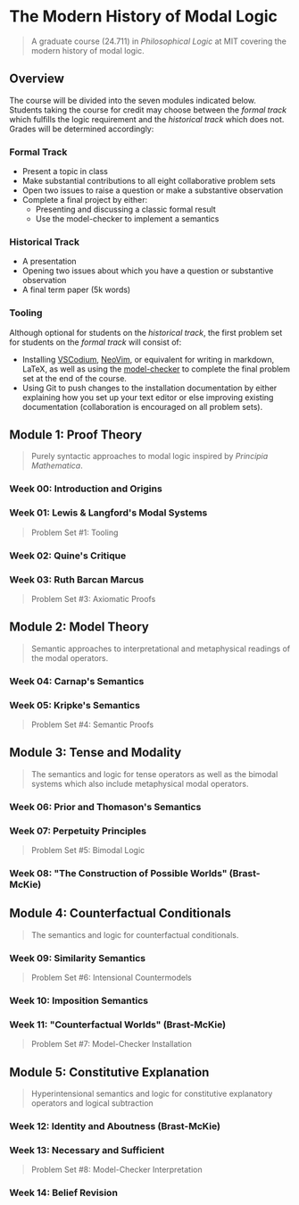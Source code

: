 # The Modern History of Modal Logic

> A graduate course (24.711) in _Philosophical Logic_ at MIT covering the modern history of modal logic.

## Overview

The course will be divided into the seven modules indicated below.
Students taking the course for credit may choose between the _formal track_ which fulfills the logic requirement and the _historical track_ which does not.
Grades will be determined accordingly:

### Formal Track

- Present a topic in class
- Make substantial contributions to all eight collaborative problem sets
- Open two issues to raise a question or make a substantive observation
- Complete a final project by either:
  - Presenting and discussing a classic formal result
  - Use the model-checker to implement a semantics

### Historical Track

- A presentation
- Opening two issues about which you have a question or substantive observation
- A final term paper (5k words)

### Tooling

Although optional for students on the _historical track_, the first problem set for students on the _formal track_ will consist of:
- Installing [VSCodium](https://github.com/benbrastmckie/VSCodium), [NeoVim](https://github.com/benbrastmckie/.config), or equivalent for writing in markdown, LaTeX, as well as using the [model-checker](https://github.com/benbrastmckie/ModelChecker) to complete the final problem set at the end of the course.
- Using Git to push changes to the installation documentation by either explaining how you set up your text editor or else improving existing documentation (collaboration is encouraged on all problem sets).

## Module 1: Proof Theory

> Purely syntactic approaches to modal logic inspired by _Principia Mathematica_.

### Week 00: Introduction and Origins

### Week 01: Lewis & Langford's Modal Systems

> Problem Set #1: Tooling

### Week 02: Quine's Critique

### Week 03: Ruth Barcan Marcus

> Problem Set #3: Axiomatic Proofs

## Module 2: Model Theory

> Semantic approaches to interpretational and metaphysical readings of the modal operators.

### Week 04: Carnap's Semantics

### Week 05: Kripke's Semantics

> Problem Set #4: Semantic Proofs

## Module 3: Tense and Modality

> The semantics and logic for tense operators as well as the bimodal systems which also include metaphysical modal operators.

### Week 06: Prior and Thomason's Semantics

### Week 07: Perpetuity Principles

> Problem Set #5: Bimodal Logic

### Week 08: "The Construction of Possible Worlds" (Brast-McKie)

## Module 4: Counterfactual Conditionals

> The semantics and logic for counterfactual conditionals.

### Week 09: Similarity Semantics

> Problem Set #6: Intensional Countermodels

### Week 10: Imposition Semantics

### Week 11: "Counterfactual Worlds" (Brast-McKie)

> Problem Set #7: Model-Checker Installation

## Module 5: Constitutive Explanation

> Hyperintensional semantics and logic for constitutive explanatory operators and logical subtraction

### Week 12: Identity and Aboutness (Brast-McKie)

### Week 13: Necessary and Sufficient

> Problem Set #8: Model-Checker Interpretation

### Week 14: Belief Revision

